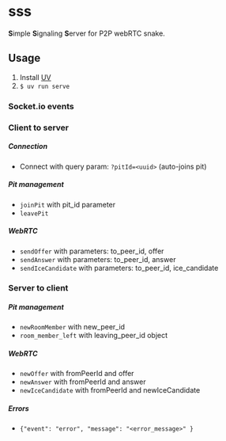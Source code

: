 # sss

**S**imple **S**ignaling **S**erver for P2P webRTC snake.

## Usage

1. Install [UV](https://docs.astral.sh/uv/)
2. `$ uv run serve`

### Socket.io events

### Client to server

##### Connection

- Connect with query param: `?pitId=<uuid>` (auto-joins pit)

##### Pit management

- `joinPit` with pit_id parameter
- `leavePit`

##### WebRTC

- `sendOffer` with parameters: to_peer_id, offer
- `sendAnswer` with parameters: to_peer_id, answer  
- `sendIceCandidate` with parameters: to_peer_id, ice_candidate

### Server to client

##### Pit management
- `newRoomMember` with new_peer_id
- `room_member_left` with leaving_peer_id object

##### WebRTC

- `newOffer` with fromPeerId and offer
- `newAnswer` with fromPeerId and answer
- `newIceCandidate` with fromPeerId and newIceCandidate

##### Errors
- `{"event": "error", "message": "<error_message>" }` 